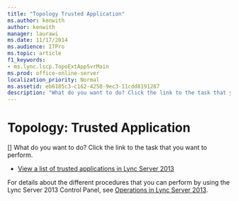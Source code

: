 ```yaml
---
title: "Topology Trusted Application"
ms.author: kenwith
author: kenwith
manager: laurawi
ms.date: 11/17/2014
ms.audience: ITPro
ms.topic: article
f1_keywords:
- ms.lync.lscp.TopoExtAppSvrMain
ms.prod: office-online-server
localization_priority: Normal
ms.assetid: eb6185c3-c162-4250-9ec3-11cdd8191287
description: "What do you want to do? Click the link to the task that you want to perform."
---
```


# Topology: Trusted Application
[]
What do you want to do? Click the link to the task that you want to perform.
  
- [View a list of trusted applications in Lync Server 2013](view-a-list-of-trusted-applications.md)
    
For details about the different procedures that you can perform by using the Lync Server 2013 Control Panel, see [Operations in Lync Server 2013](operations.md).
  

